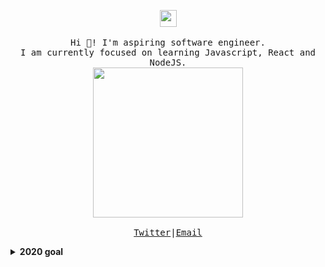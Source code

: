 <p align="center">
  <!-- <img src="https://media.giphy.com/media/WONuYQhmfdJ3fjX6kh/giphy.gif" width="27px"> -->
  <img src="https://media.giphy.com/media/gzROsII7swwrm/giphy.gif" width="27px">
  <br><br>
  <samp>
    Hi 👋! I'm aspiring software engineer.
    <br>I am currently focused on learning Javascript, React and NodeJS.<br>
    <img src="https://cdn.dribbble.com/users/85756/screenshots/2540208/ghosty.gif" width="240px" align="center">
    <br><br><a href="https://twitter.com/_love_yousomuch" target="_blank">Twitter</a>|<a href="mailto:loveyousomuch554@gmail.com">Email</a>
  </samp>
</p>

<details>
  <summary><b>2020 goal</b></summary>
  I want to improve my knowledge of web development and get my first internship. 🥡🥢
</details>

